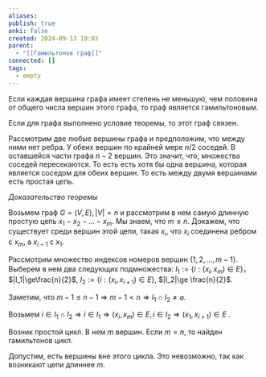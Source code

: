 ```yaml
---
aliases: 
publish: true
anki: false
created: 2024-09-13 19:03
parent:
  - "[[Гамильтонов граф]]"
connected: []
tags:
  - empty
---
```


Если каждая вершина графа имеет степень не меньшую, чем половина от общего числа вершин этого графа, то граф является гамильтоновым.

Если для графа выполнено условие теоремы, то этот граф связен.

Рассмотрим две любые вершины графа и предположим, что между ними нет ребра. У обеих вершин по крайней мере $n/2$ соседей. В оставшейся части графа $n-2$ вершин. Это значит, что, множества соседей пересекаются. То есть есть хотя бы одна вершина, которая является соседом для обеих вершин. То есть между двумя вершинами есть простая цепь.

*Доказательство теоремы*

Возьмем граф $G=(V, E), |V|=n$ и рассмотрим в нем самую длинную простую цепь $x_1-x_2-\ldots-x_m$. Мы знаем, что $m\le n$. Докажем, что существует среди вершин этой цепи, такая $x_i$, что $x_i$ соединена ребром с $x_m$, а $x_{i-1}$ с $x_1$.

Рассмотрим множество индексов номеров вершин $\{1, 2, \ldots, m-1\}$. Выберем в нем два следующих подмножества: $I_1:=\{i: (x_i, x_m)\in E\}$， $|I_1|\ge\frac{n}{2}$, $I_2:=\{i:(x_i,x_{i+1})\in E\}$, $|I_2|\ge \frac{n}{2}$.

Заметим, что $m-1\le n-1 \Rightarrow m-1<n \Rightarrow I_1 \cap I_2 \ne \varnothing$.

Возьмем $i\in I_1\cap I_2 \Rightarrow i \in I_1 \Rightarrow (x_i, x_m)\in E, i \in I_2\Rightarrow (x_1, x_{i+1})\in E$ .

Возник простой цикл. В нем $m$ вершин. Если $m=n$, то найден гамильтонов цикл.

Допустим, есть вершины вне этого цикла. Это невозможно, так как возникают цепи длиннее $m$.